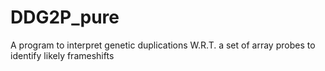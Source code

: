 # DDG2P_pure
A program to interpret genetic duplications W.R.T. a set of array probes to identify likely frameshifts
